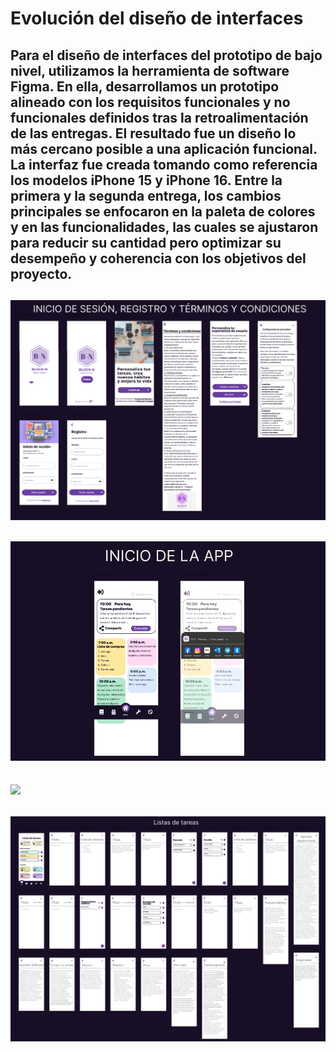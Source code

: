 # Evolución del diseño de interfaces
Para el diseño de interfaces del prototipo de bajo nivel, utilizamos la herramienta de software Figma. En ella, desarrollamos un prototipo alineado con los requisitos funcionales y no funcionales definidos tras la retroalimentación de las entregas. El resultado fue un diseño lo más cercano posible a una aplicación funcional. La interfaz fue creada tomando como referencia los modelos iPhone 15 y iPhone 16. Entre la primera y la segunda entrega, los cambios principales se enfocaron en la paleta de colores y en las funcionalidades, las cuales se ajustaron para reducir su cantidad pero optimizar su desempeño y coherencia con los objetivos del proyecto.
---
![](https://github.com/raul-baul/Proyecto-Block-N/blob/Tercera-Entrega/Assets/INICIO.PNG)
---
![](https://github.com/raul-baul/Proyecto-Block-N/blob/Tercera-Entrega/Assets/INICIO%20DE%20LA%20APP.PNG)
---
![](https://github.com/raul-baul/Proyecto-Block-N/blob/Tercera-Entrega/Assets/Configuraci%C3%B3n.PNG)
---
![](https://github.com/raul-baul/Proyecto-Block-N/blob/Tercera--Entrega/Assets/Lista%20de%20tareas.PNG)
---
